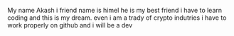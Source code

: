 My name Akash i friend name is himel he is my best friend i have to learn coding and this is my dream. even i am a trady of crypto indutries
i have to work properly on github and i will be a dev
